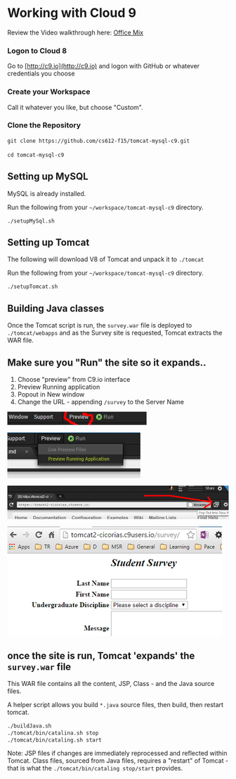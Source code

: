 # Working with Cloud 9
Review the Video walkthrough here: [Office Mix](https://mix.office.com/watch/1w8lekdndxjhq)

### Logon to Cloud 8
Go to [http://c9.io](http://c9.io) and logon with GitHub or whatever credentials you choose

### Create your Workspace
Call it whatever you like, but choose "Custom".

### Clone the Repository

```
git clone https://github.com/cs612-f15/tomcat-mysql-c9.git

cd tomcat-mysql-c9

```

## Setting up MySQL
MySQL is already installed.

Run the following from your `~/workspace/tomcat-mysql-c9` directory.

```
./setupMySql.sh
```

## Setting up Tomcat
The following will download V8 of Tomcat and unpack it to `./tomcat`

Run the following from your `~/workspace/tomcat-mysql-c9` directory.

```
./setupTomcat.sh

```

## Building Java classes

Once the Tomcat script is run, the `survey.war` file is deployed to `./tomcat/webapps` and as the Survey site is 
requested, Tomcat extracts the WAR file.


## Make sure you "Run" the site so it expands..

1. Choose "preview" from C9.io interface
2. Preview Running application
3. Popout in New window
3. Change the URL - appending `/survey` to the Server Name

![img1](./img/1.png)

![img2](./img/2.png)

![img3](./img/3.png)

![img4](./img/4.png)




## once the site is run, Tomcat 'expands' the `survey.war` file

This WAR file contains all the content, JSP, Class - and the Java source files.

A helper script allows you build `*.java` source files, then build, then restart tomcat.

```
./buildJava.sh
./tomcat/bin/catalina.sh stop
./tomcat/bin/cataling.sh start
```


Note: JSP files if changes are immediately reprocessed and reflected within Tomcat.
Class files, sourced from Java files, requires a "restart" of Tomcat - that is what the `./tomcat/bin/cataling stop/start` provides.

